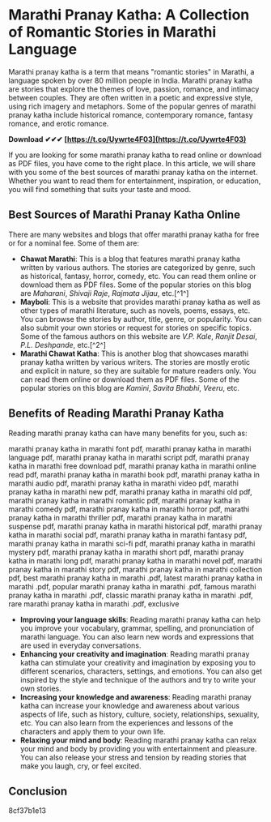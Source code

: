# Marathi Pranay Katha: A Collection of Romantic Stories in Marathi Language
 
Marathi pranay katha is a term that means "romantic stories" in Marathi, a language spoken by over 80 million people in India. Marathi pranay katha are stories that explore the themes of love, passion, romance, and intimacy between couples. They are often written in a poetic and expressive style, using rich imagery and metaphors. Some of the popular genres of marathi pranay katha include historical romance, contemporary romance, fantasy romance, and erotic romance.
 
**Download ✔✔✔ [https://t.co/Uywrte4F03](https://t.co/Uywrte4F03)**


 
If you are looking for some marathi pranay katha to read online or download as PDF files, you have come to the right place. In this article, we will share with you some of the best sources of marathi pranay katha on the internet. Whether you want to read them for entertainment, inspiration, or education, you will find something that suits your taste and mood.
 
## Best Sources of Marathi Pranay Katha Online
 
There are many websites and blogs that offer marathi pranay katha for free or for a nominal fee. Some of them are:
 
- **Chawat Marathi**: This is a blog that features marathi pranay katha written by various authors. The stories are categorized by genre, such as historical, fantasy, horror, comedy, etc. You can read them online or download them as PDF files. Some of the popular stories on this blog are *Maharani*, *Shivaji Raje*, *Rajmata Jijau*, etc.[^1^]
- **Mayboli**: This is a website that provides marathi pranay katha as well as other types of marathi literature, such as novels, poems, essays, etc. You can browse the stories by author, title, genre, or popularity. You can also submit your own stories or request for stories on specific topics. Some of the famous authors on this website are *V.P. Kale*, *Ranjit Desai*, *P.L. Deshpande*, etc.[^2^]
- **Marathi Chawat Katha**: This is another blog that showcases marathi pranay katha written by various writers. The stories are mostly erotic and explicit in nature, so they are suitable for mature readers only. You can read them online or download them as PDF files. Some of the popular stories on this blog are *Kamini*, *Savita Bhabhi*, *Veeru*, etc.

## Benefits of Reading Marathi Pranay Katha
 
Reading marathi pranay katha can have many benefits for you, such as:
 
marathi pranay katha in marathi font pdf,  marathi pranay katha in marathi language pdf,  marathi pranay katha in marathi script pdf,  marathi pranay katha in marathi free download pdf,  marathi pranay katha in marathi online read pdf,  marathi pranay katha in marathi book pdf,  marathi pranay katha in marathi audio pdf,  marathi pranay katha in marathi video pdf,  marathi pranay katha in marathi new pdf,  marathi pranay katha in marathi old pdf,  marathi pranay katha in marathi romantic pdf,  marathi pranay katha in marathi comedy pdf,  marathi pranay katha in marathi horror pdf,  marathi pranay katha in marathi thriller pdf,  marathi pranay katha in marathi suspense pdf,  marathi pranay katha in marathi historical pdf,  marathi pranay katha in marathi social pdf,  marathi pranay katha in marathi fantasy pdf,  marathi pranay katha in marathi sci-fi pdf,  marathi pranay katha in marathi mystery pdf,  marathi pranay katha in marathi short pdf,  marathi pranay katha in marathi long pdf,  marathi pranay katha in marathi novel pdf,  marathi pranay katha in marathi story pdf,  marathi pranay katha in marathi collection pdf,  best marathi pranay katha in marathi .pdf,  latest marathi pranay katha in marathi .pdf,  popular marathi pranay katha in marathi .pdf,  famous marathi pranay katha in marathi .pdf,  classic marathi pranay katha in marathi .pdf,  rare marathi pranay katha in marathi .pdf,  exclusive

- **Improving your language skills**: Reading marathi pranay katha can help you improve your vocabulary, grammar, spelling, and pronunciation of marathi language. You can also learn new words and expressions that are used in everyday conversations.
- **Enhancing your creativity and imagination**: Reading marathi pranay katha can stimulate your creativity and imagination by exposing you to different scenarios, characters, settings, and emotions. You can also get inspired by the style and technique of the authors and try to write your own stories.
- **Increasing your knowledge and awareness**: Reading marathi pranay katha can increase your knowledge and awareness about various aspects of life, such as history, culture, society, relationships, sexuality, etc. You can also learn from the experiences and lessons of the characters and apply them to your own life.
- **Relaxing your mind and body**: Reading marathi pranay katha can relax your mind and body by providing you with entertainment and pleasure. You can also release your stress and tension by reading stories that make you laugh, cry, or feel excited.

## Conclusion
 8cf37b1e13
 
